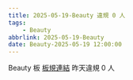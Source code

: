 ```yaml
---
title: 2025-05-19-Beauty 違規 0 人
tags:
    - Beauty
abbrlink: 2025-05-19-Beauty
date: Beauty-2025-05-19 12:00:00
---
```

Beauty 板 [板規連結](https://www.ptt.cc/bbs/Beauty/M.1630069980.A.84B.html)
昨天違規 0 人
